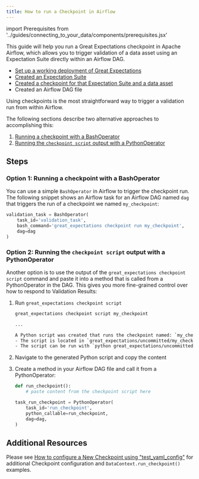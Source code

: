 ```yaml
---
title: How to run a Checkpoint in Airflow
---
```

import Prerequisites from '../guides/connecting_to_your_data/components/prerequisites.jsx'

This guide will help you run a Great Expectations checkpoint in Apache Airflow, which allows you to trigger validation of a data asset using an Expectation Suite directly within an Airflow DAG.

<Prerequisites>

- [Set up a working deployment of Great Expectations](../tutorials/getting_started/intro.md)
- [Created an Expectation Suite](../tutorials/getting_started/create_your_first_expectations.md)
- [Created a checkpoint for that Expectation Suite and a data asset](../guides/validation/checkpoints/how_to_create_a_new_checkpoint.md)
- Created an Airflow DAG file

</Prerequisites>

Using checkpoints is the most straightforward way to trigger a validation run from within Airflow. 

The following sections describe two alternative approaches to accomplishing this:
 1. [Running a checkpoint with a BashOperator](#option-1-running-a-checkpoint-with-a-bashoperator)
 2. [Running the `checkpoint script` output with a PythonOperator](#option-2-running-the-checkpoint-script-output-with-a-pythonoperator)

Steps
-----

### Option 1: Running a checkpoint with a BashOperator

You can use a simple `BashOperator` in Airflow to trigger the checkpoint run. The following snippet shows an Airflow task for an Airflow DAG named `dag` that triggers the run of a checkpoint we named `my_checkpoint`:

```python
validation_task = BashOperator(
    task_id='validation_task',
    bash_command='great_expectations checkpoint run my_checkpoint',
    dag=dag
)
```

### Option 2: Running the `checkpoint script` output with a PythonOperator

Another option is to use the output of the `great_expectations checkpoint script` command and paste it into a method that is called from a PythonOperator in the DAG. This gives you more fine-grained control over how to respond to Validation Results:

1. Run `great_expectations checkpoint script`

    ```bash
    great_expectations checkpoint script my_checkpoint

    ...

    A Python script was created that runs the checkpoint named: `my_checkpoint`
    - The script is located in `great_expectations/uncommitted/my_checkpoint.py`
    - The script can be run with `python great_expectations/uncommitted/my_checkpoint.py`
    ```

2. Navigate to the generated Python script and copy the content
3. Create a method in your Airflow DAG file and call it from a PythonOperator:

    ```python
    def run_checkpoint():
        # paste content from the checkpoint script here

    task_run_checkpoint = PythonOperator(
        task_id='run_checkpoint',
        python_callable=run_checkpoint,
        dag=dag,
    )
    ```

Additional Resources
--------------------

Please see [How to configure a New Checkpoint using "test_yaml_config"](../guides/validation/checkpoints/how_to_configure_a_new_checkpoint_using_test_yaml_config.md) for additional Checkpoint configuration and `DataContext.run_checkpoint()` examples.

